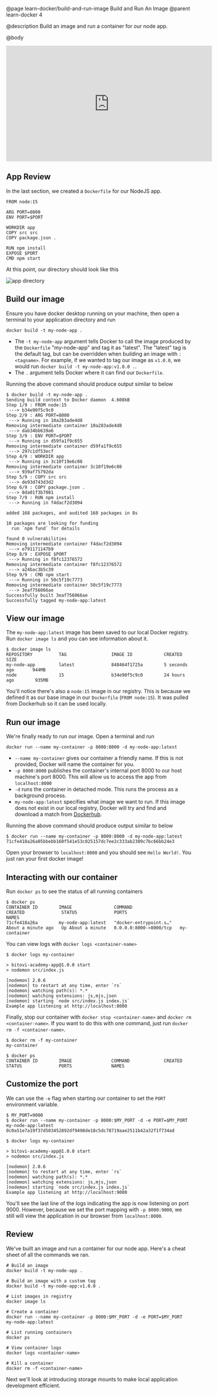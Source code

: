 @page learn-docker/build-and-run-image Build and Run An Image
@parent learn-docker 4

@description Build an image and run a container for our node app.

@body

<iframe width="560" height="315" src="https://www.youtube.com/embed/sQ4TG6cfSfw" frameborder="0" allow="accelerometer; autoplay; encrypted-media; gyroscope; picture-in-picture" allowfullscreen></iframe>

## App Review
In the last section, we created a `Dockerfile` for our NodeJS app.
```
FROM node:15

ARG PORT=8000
ENV PORT=$PORT

WORKDIR app
COPY src src
COPY package.json .

RUN npm install
EXPOSE $PORT
CMD npm start
```
At this point, our directory should look like this

![app directory](../static/img/docker/4-build-and-run-image/app-directory.png)

## Build our image
Ensure you have docker desktop running on your machine, then open a terminal to your application directory and run
```
docker build -t my-node-app .
```
- The `-t my-node-app` argument tells Docker to call the image produced by the `Dockerfile` "my-node-app" and tag it as "latest". The "latest" tag is the default tag, but can be overridden when building an image with `:<tagname>`. For example, if we wanted to tag our image as `v1.0.0`, we would run `docker build -t my-node-app:v1.0.0 .`.
- The `.` argument tells Docker where it can find our `Dockerfile`.

Running the above command should produce output similar to below
```
$ docker build -t my-node-app .
Sending build context to Docker daemon  4.608kB
Step 1/9 : FROM node:15
 ---> b34e90f5c9c0
Step 2/9 : ARG PORT=8000
 ---> Running in 10a283ade4d8
Removing intermediate container 10a283ade4d8
 ---> dab34bb639a6
Step 3/9 : ENV PORT=$PORT
 ---> Running in d59fa1f9c655
Removing intermediate container d59fa1f9c655
 ---> 297c1df53ecf
Step 4/9 : WORKDIR app
 ---> Running in 3c10f19e6c08
Removing intermediate container 3c10f19e6c08
 ---> 939af75792da
Step 5/9 : COPY src src
 ---> de93d743d3d2
Step 6/9 : COPY package.json .
 ---> 8da01f3b7081
Step 7/9 : RUN npm install
 ---> Running in f4dacf2d3094

added 168 packages, and audited 168 packages in 8s

10 packages are looking for funding
  run `npm fund` for details

found 0 vulnerabilities
Removing intermediate container f4dacf2d3094
 ---> e791171147b9
Step 8/9 : EXPOSE $PORT
 ---> Running in f8fc12376572
Removing intermediate container f8fc12376572
 ---> a24bac3b5c39
Step 9/9 : CMD npm start
 ---> Running in 50c5f19c7773
Removing intermediate container 50c5f19c7773
 ---> 3eaf756066ae
Successfully built 3eaf756066ae
Successfully tagged my-node-app:latest
```

## View our image
The `my-node-app:latest` image has been saved to our local Docker registry. Run `docker image ls` and you can see information about it.
```
$ docker image ls
REPOSITORY          TAG                 IMAGE ID            CREATED             SIZE
my-node-app         latest              848464f1725a        5 seconds ago       944MB
node                15                  b34e90f5c9c0        24 hours ago        935MB
```
You'll notice there's also a `node:15` image in our registry. This is because we defined it as our base image in our `Dockerfile` (`FROM node:15`). It was pulled from Dockerhub so it can be used locally.

## Run our image
We're finally ready to run our image. Open a terminal and run
```
docker run --name my-container -p 8000:8000 -d my-node-app:latest
```
- `--name my-container` gives our container a friendly name. If this is not provided, Docker will name the container for you.
- `-p 8000:8000` publishes the container's internal port 8000 to our host machine's port 8000. This will allow us to access the app from `localhost:8000`
- `-d` runs the container in detached mode. This runs the process as a background process.
- `my-node-app:latest` specifies what image we want to run. If this image does not exist in our local registry, Docker will try and find and download a match from [Dockerhub](https://hub.docker.com/).

Running the above command should produce output similar to below
```
$ docker run --name my-container -p 8000:8000 -d my-node-app:latest
71cfe418a26a05bbebb160f541e53c025157dc7ee2c333ab2309c7bc66bb24e3
```
Open your browser to `localhost:8000` and you should see `Hello World!`. You just ran your first docker image!

## Interacting with our container
Run `docker ps` to see the status of all running containers
```
$ docker ps
CONTAINER ID        IMAGE                COMMAND                  CREATED              STATUS              PORTS                    NAMES
71cfe418a26a        my-node-app:latest   "docker-entrypoint.s…"   About a minute ago   Up About a minute   0.0.0.0:8000->8000/tcp   my-container
```
You can view logs with `docker logs <container-name>`
```
$ docker logs my-container

> bitovi-academy-app@1.0.0 start
> nodemon src/index.js

[nodemon] 2.0.6
[nodemon] to restart at any time, enter `rs`
[nodemon] watching path(s): *.*
[nodemon] watching extensions: js,mjs,json
[nodemon] starting `node src/index.js index.js`
Example app listening at http://localhost:8000
```
Finally, stop our container with `docker stop <container-name>` and `docker rm <container-name>`. If you want to do this with one command, just run `docker rm -f <container-name>`.
```
$ docker rm -f my-container
my-container

$ docker ps
CONTAINER ID        IMAGE               COMMAND             CREATED             STATUS              PORTS               NAMES

```

## Customize the port
We can use the `-e` flag when starting our container to set the `PORT` environment variable.
```
$ MY_PORT=9000
$ docker run --name my-container -p 8000:$MY_PORT -d -e PORT=$MY_PORT my-node-app:latest
0c0a51e7a19f37d503452892df9498de18c5dc78719aae2511b42a32f1f734ad

$ docker logs my-container

> bitovi-academy-app@1.0.0 start
> nodemon src/index.js

[nodemon] 2.0.6
[nodemon] to restart at any time, enter `rs`
[nodemon] watching path(s): *.*
[nodemon] watching extensions: js,mjs,json
[nodemon] starting `node src/index.js index.js`
Example app listening at http://localhost:9000
```
You'll see the last line of the logs indicating the app is now listening on port 9000. However, because we set the port mapping with `-p 8000:9000`, we still will view the application in our browser from `localhost:8000`.

## Review
We've built an image and run a container for our node app. Here's a cheat sheet of all the commands we ran.
```
# Build an image
docker build -t my-node-app .

# Build an image with a custom tag
docker build -t my-node-app:v1.0.0 .

# List images in registry
docker image ls

# Create a container
docker run --name my-container -p 8000:$MY_PORT -d -e PORT=$MY_PORT my-node-app:latest

# List running containers
docker ps

# View container logs
docker logs <container-name>

# Kill a container
docker rm -f <container-name>
```
Next we'll look at introducing storage mounts to make local application development efficient.